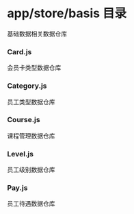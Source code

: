 # app/store/basis 目录
基础数据相关数据仓库
### Card.js
会员卡类型数据仓库
### Category.js
员工类型数据仓库
### Course.js
课程管理数据仓库
### Level.js
员工级别数据仓库
### Pay.js
员工待遇数据仓库